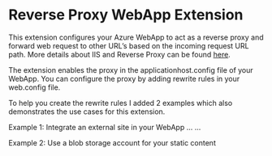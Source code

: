 Reverse Proxy WebApp Extension
========================

This extension configures your Azure WebApp to act as a reverse proxy and forward web request to other URL’s based on the incoming request URL path. More details about IIS and Reverse Proxy can be found [here](http://www.iis.net/learn/extensions/url-rewrite-module/reverse-proxy-with-url-rewrite-v2-and-application-request-routing).

The extension enables the proxy in the applicationhost.config file of your WebApp. You can configure the proxy by adding rewrite rules in your web.config file.

To help you create the rewrite rules I added 2 examples which also demonstrates the use cases for this extension.

Example 1: Integrate an external site in your WebApp
...
	<rewrite>
	  <rules>
	    <rule name="BlogProxy" stopProcessing="true">
	      <match url="^blog/?(.*)" />
	      <action type="Rewrite" url="http://eelco.azurewebsites.net/{R:1}" />
	      <serverVariables>
	        <set name="HTTP_ACCEPT_ENCODING" value="" />
	      </serverVariables>
	    </rule>
	    <rule name="test" stopProcessing="true">
	      <serverVariables>
	        <set name="HTTP_ACCEPT_ENCODING" value="" />
	      </serverVariables>
	    </rule>
	  </rules>
	  <outboundRules>
	    <rule name="RewriteRelativePaths" preCondition="ResponseIsHtml">
	      <match filterByTags="A, Img" pattern="^/(.*)" />
	      <action type="Rewrite" value="/blog/{R:1}" />
	    </rule>
	    <preConditions>
	      <preCondition name="ResponseIsHtml">
	        <add input="{RESPONSE_CONTENT_TYPE}" pattern="^text/html" />
	      </preCondition>
	    </preConditions>
	  </outboundRules>
	</rewrite>
...

Example 2: Use a blob storage account for your static content


